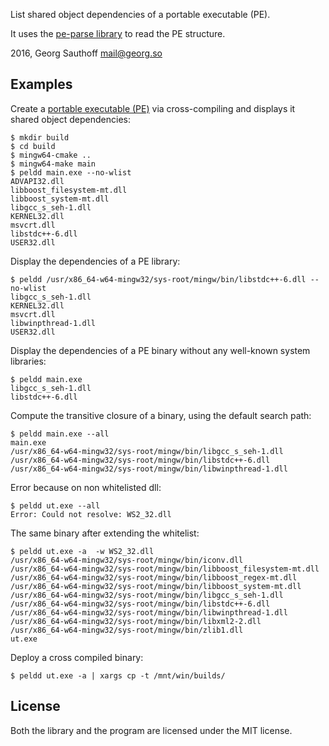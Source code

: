 List shared object dependencies of a portable executable (PE).

It uses the [pe-parse library][2] to read the PE structure.

2016, Georg Sauthoff <mail@georg.so>

## Examples

Create a [portable executable (PE)][1] via cross-compiling
and displays it shared object dependencies:

    $ mkdir build
    $ cd build
    $ mingw64-cmake ..
    $ mingw64-make main
    $ peldd main.exe --no-wlist
    ADVAPI32.dll
    libboost_filesystem-mt.dll
    libboost_system-mt.dll
    libgcc_s_seh-1.dll
    KERNEL32.dll
    msvcrt.dll
    libstdc++-6.dll
    USER32.dll

Display the dependencies of a PE library:

    $ peldd /usr/x86_64-w64-mingw32/sys-root/mingw/bin/libstdc++-6.dll --no-wlist
    libgcc_s_seh-1.dll
    KERNEL32.dll
    msvcrt.dll
    libwinpthread-1.dll
    USER32.dll

Display the dependencies of a PE binary without any well-known
system libraries:

    $ peldd main.exe
    libgcc_s_seh-1.dll
    libstdc++-6.dll

Compute the transitive closure of a binary, using the default
search path:

    $ peldd main.exe --all
    main.exe
    /usr/x86_64-w64-mingw32/sys-root/mingw/bin/libgcc_s_seh-1.dll
    /usr/x86_64-w64-mingw32/sys-root/mingw/bin/libstdc++-6.dll
    /usr/x86_64-w64-mingw32/sys-root/mingw/bin/libwinpthread-1.dll

Error because on non whitelisted dll:

    $ peldd ut.exe --all
    Error: Could not resolve: WS2_32.dll

The same binary after extending the whitelist:

    $ peldd ut.exe -a  -w WS2_32.dll 
    /usr/x86_64-w64-mingw32/sys-root/mingw/bin/iconv.dll
    /usr/x86_64-w64-mingw32/sys-root/mingw/bin/libboost_filesystem-mt.dll
    /usr/x86_64-w64-mingw32/sys-root/mingw/bin/libboost_regex-mt.dll
    /usr/x86_64-w64-mingw32/sys-root/mingw/bin/libboost_system-mt.dll
    /usr/x86_64-w64-mingw32/sys-root/mingw/bin/libgcc_s_seh-1.dll
    /usr/x86_64-w64-mingw32/sys-root/mingw/bin/libstdc++-6.dll
    /usr/x86_64-w64-mingw32/sys-root/mingw/bin/libwinpthread-1.dll
    /usr/x86_64-w64-mingw32/sys-root/mingw/bin/libxml2-2.dll
    /usr/x86_64-w64-mingw32/sys-root/mingw/bin/zlib1.dll
    ut.exe

Deploy a cross compiled binary:

    $ peldd ut.exe -a | xargs cp -t /mnt/win/builds/

## License

Both the library and the program are licensed under the MIT license.

[1]: https://en.wikipedia.org/wiki/Portable_Executable
[2]: https://github.com/trailofbits/pe-parse
